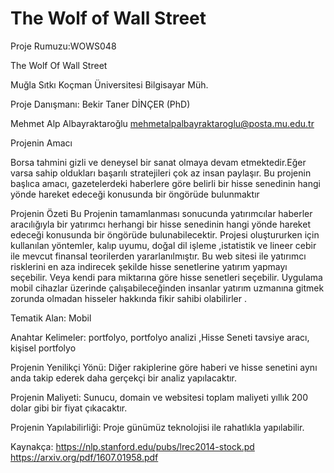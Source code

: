 # The Wolf of Wall Street

Proje Rumuzu:WOWS048       

The Wolf Of Wall Street


Muğla Sıtkı Koçman Üniversitesi
Bilgisayar Müh.

Proje Danışmanı: Bekir  Taner  DİNÇER  (PhD) 

Mehmet Alp Albayraktaroğlu
mehmetalpalbayraktaroglu@posta.mu.edu.tr



Projenin Amacı

Borsa tahmini gizli ve deneysel bir sanat olmaya devam etmektedir.Eğer varsa sahip oldukları başarılı stratejileri çok az insan paylaşır. Bu projenin başlıca amacı, gazetelerdeki haberlere göre belirli bir hisse senedinin hangi yönde  hareket edeceği konusunda bir  öngörüde  bulunmaktır

Projenin Özeti
Bu Projenin tamamlanması sonucunda yatırımcılar haberler aracılığıyla bir yatırımcı herhangi bir hisse senedinin hangi yönde  hareket edeceği konusunda bir  öngörüde  bulunabilecektir.  Projesi oluştururken için kullanılan yöntemler, kalıp uyumu, doğal dil işleme ,istatistik ve lineer cebir ile mevcut finansal teorilerden yararlanılmıştır.
Bu web sitesi ile yatırımcı risklerini en aza indirecek şekilde hisse senetlerine yatırım yapmayı  seçebilir. Veya kendi para miktarına göre hisse senetleri seçebilir. 
Uygulama mobil cihazlar üzerinde çalışabileceğinden insanlar yatırım uzmanına gitmek zorunda olmadan hisseler hakkında fikir sahibi olabilirler . 

Tematik Alan: Mobil

Anahtar Kelimeler: portfolyo, portfolyo analizi ,Hisse Seneti tavsiye aracı, kişisel  portfolyo

Projenin Yenilikçi Yönü: Diğer rakiplerine göre haberi ve hisse senetini aynı anda takip ederek daha gerçekçi bir analiz yapılacaktır. 


Projenin Maliyeti: Sunucu, domain ve websitesi toplam maliyeti yıllık 200 dolar gibi bir fiyat çıkacaktır.

Projenin Yapılabilirliği:  Proje günümüz teknolojisi ile rahatlıkla yapılabilir.

Kaynakça:
https://nlp.stanford.edu/pubs/lrec2014-stock.pd
https://arxiv.org/pdf/1607.01958.pdf




